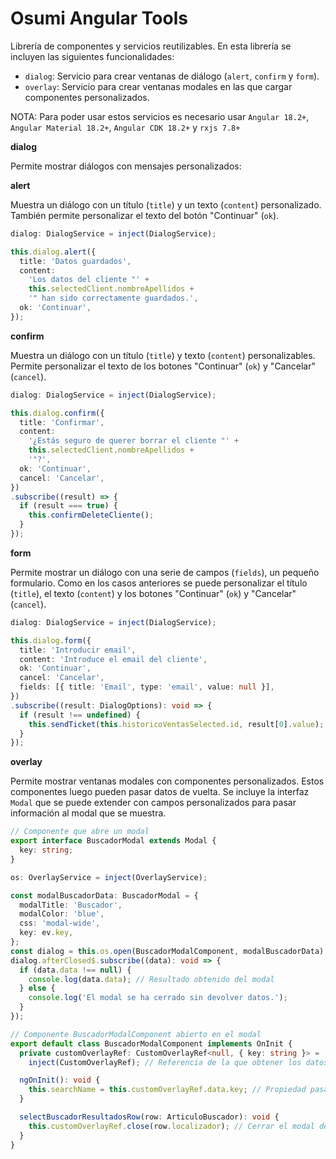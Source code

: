 # Osumi Angular Tools

Librería de componentes y servicios reutilizables. En esta librería se incluyen las siguientes funcionalidades:

* `dialog`: Servicio para crear ventanas de diálogo (`alert`, `confirm` y `form`).
* `overlay`: Servicio para crear ventanas modales en las que cargar componentes personalizados.

NOTA: Para poder usar estos servicios es necesario usar `Angular 18.2+`, `Angular Material 18.2+`, `Angular CDK 18.2+` y `rxjs 7.8+`

**dialog**

Permite mostrar diálogos con mensajes personalizados:

**alert**

Muestra un diálogo con un título (`title`) y un texto (`content`) personalizado. También permite personalizar el texto del botón "Continuar" (`ok`).

```typescript
dialog: DialogService = inject(DialogService);

this.dialog.alert({
  title: 'Datos guardados',
  content:
    'Los datos del cliente "' +
    this.selectedClient.nombreApellidos +
    '" han sido correctamente guardados.',
  ok: 'Continuar',
});
```

**confirm**

Muestra un diálogo con un título (`title`) y texto (`content`) personalizables. Permite personalizar el texto de los botones "Continuar" (`ok`) y "Cancelar" (`cancel`).

```typescript
dialog: DialogService = inject(DialogService);

this.dialog.confirm({
  title: 'Confirmar',
  content:
    '¿Estás seguro de querer borrar el cliente "' +
    this.selectedClient.nombreApellidos +
    '"?',
  ok: 'Continuar',
  cancel: 'Cancelar',
})
.subscribe((result) => {
  if (result === true) {
    this.confirmDeleteCliente();
  }
});
```

**form**

Permite mostrar un diálogo con una serie de campos (`fields`), un pequeño formulario. Como en los casos anteriores se puede personalizar el título (`title`), el texto (`content`) y los botones "Continuar" (`ok`) y "Cancelar" (`cancel`).

```typescript
dialog: DialogService = inject(DialogService);

this.dialog.form({
  title: 'Introducir email',
  content: 'Introduce el email del cliente',
  ok: 'Continuar',
  cancel: 'Cancelar',
  fields: [{ title: 'Email', type: 'email', value: null }],
})
.subscribe((result: DialogOptions): void => {
  if (result !== undefined) {
    this.sendTicket(this.historicoVentasSelected.id, result[0].value);
  }
});
```

**overlay**

Permite mostrar ventanas modales con componentes personalizados. Estos componentes luego pueden pasar datos de vuelta. Se incluye la interfaz `Modal` que se puede extender con campos personalizados para pasar información al modal que se muestra.

```typescript
// Componente que abre un modal
export interface BuscadorModal extends Modal {
  key: string;
}

os: OverlayService = inject(OverlayService);

const modalBuscadorData: BuscadorModal = {
  modalTitle: 'Buscador',
  modalColor: 'blue',
  css: 'modal-wide',
  key: ev.key,
};
const dialog = this.os.open(BuscadorModalComponent, modalBuscadorData); // BuscadorModalComponent sería el componente a mostrar en el modal
dialog.afterClosed$.subscribe((data): void => {
  if (data.data !== null) {
    console.log(data.data); // Resultado obtenido del modal
  } else {
    console.log('El modal se ha cerrado sin devolver datos.');
  }
});

// Componente BuscadorModalComponent abierto en el modal
export default class BuscadorModalComponent implements OnInit {
  private customOverlayRef: CustomOverlayRef<null, { key: string }> =
    inject(CustomOverlayRef); // Referencia de la que obtener los datos pasados al modal y para pasarle datos de vuelta

  ngOnInit(): void {
    this.searchName = this.customOverlayRef.data.key; // Propiedad pasada al modal
  }

  selectBuscadorResultadosRow(row: ArticuloBuscador): void {
    this.customOverlayRef.close(row.localizador); // Cerrar el modal devolviendo datos al componente padre
  }
}
```
